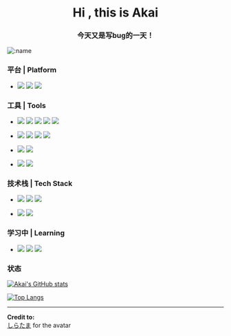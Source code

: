 <h1 align="center">Hi , this is Akai</h1>
<h3 align="center">今天又是写bug的一天！</h3>

![:name](https://count.getloli.com/get/@:akaimoe?theme=gelbooru)

<!--
<p align="left">
</p>

<h3 align="left">Languages and Tools:</h3>
<p align="left"> <a href="https://www.cprogramming.com/" target="_blank" rel="noreferrer"> <img src="https://raw.githubusercontent.com/ devicons/devicon/master/icons/c/c-original.svg" alt="c" width="40" height="40"/> </a> <a href="https://www.w3schools. com/cpp/" target="_blank" rel="noreferrer"> <img src="https://raw.githubusercontent.com/devicons/devicon/master/icons/cplusplus/cplusplus-original.svg" alt=" cplusplus" width="40" height="40"/> </a> <a href="https://git-scm.com/" target="_blank" rel="noreferrer"> <img src=" https://www.vectorlogo.zone/logos/git-scm/git-scm-icon.svg" alt="git" width="40" height="40"/> </a> <a href="https://www.w3.org/html/" target="_blank" rel="noreferrer"> <img src="https:// /raw.githubusercontent.com/devicons/devicon/master/icons/html5/html5-original-wordmark.svg" alt="html5" width="40" height="40"/> </a> <a href= "https://www.linux.org/" target="_blank" rel="noreferrer"> <img src="https://raw.githubusercontent.com/devicons/devicon/master/icons/linux/linux- original.svg" alt="linux" width="40" height="40"/> </a> <a href="https://opencv.org/" target="_blank" rel="noreferrer"> <img src="https://www.vectorlogo.zone/logos/opencv/opencv-icon.svg" alt="opencv"width="40" height="40"/> </a> <a href="https://www.photoshop.com/en" target="_blank" rel="noreferrer"> <img src="https ://raw.githubusercontent.com/devicons/devicon/master/icons/photoshop/photoshop-line.svg" alt="photoshop" width="40" height="40"/> </a> <a href= "https://www.python.org" target="_blank" rel="noreferrer"> <img src="https://raw.githubusercontent.com/devicons/devicon/master/icons/python/python-original .svg" alt="python" width="40" height="40"/> </a> <a href="https://www.tensorflow.org" target="_blank" rel="noreferrer"> <img src="https://www.vectorlogo.zone/logos/tensorflow/tensorflow-icon.svg" alt="tensorflow" width="40" height="40"/> </a> </p>
-->

### 平台 | Platform
* ![](https://img.shields.io/badge/Ubuntu-20.04-orange?logo=ubuntu&logoColor=orange)
![](https://img.shields.io/badge/Windows-10-blue?logo=Windows&logoColor=blue)
![](https://img.shields.io/badge/iOS-15.4-black?logo=ios&logoColor=black)

### 工具 | Tools

* ![](https://img.shields.io/badge/Vim-019733?logo=vim&logoColor=white)
![](https://img.shields.io/badge/Visual%20Studio%20Code-blue?logo=visualstudiocode)
![](https://img.shields.io/badge/Visual%20Studio-purple?logo=visualstudio)
![](https://img.shields.io/badge/PyCharm-green?logo=pycharm)
![](https://img.shields.io/badge/Swift%20Playgrounds-orange?logo=swift&logoColor=white)

* ![](https://img.shields.io/badge/Terminal-blue?logo=teminal&logoColor=white)
![](https://img.shields.io/badge/MobaXterm-white?logo=teminal&logoColor=white)
![](https://img.shields.io/badge/Git-orange?logo=git&logoColor=white)
![](https://img.shields.io/badge/Markdown-gray?logo=markdown)

* ![](https://img.shields.io/badge/SolidWorks-red)
![](https://img.shields.io/badge/Blender-orange?logo=blender&logoColor=white)

* ![](https://img.shields.io/badge/OllyDbg-red?logo=ollydbg&logoColor=white)
![](https://img.shields.io/badge/x64Dbg-black)

### 技术栈 | Tech Stack
* ![](https://img.shields.io/badge/C/C++-purple?logo=c&logoColor=white)
![](https://img.shields.io/badge/Python-blue?logo=python&logoColor=white)
![](https://img.shields.io/badge/HTML5-orange?logo=html5&logoColor=white)

* ![](https://img.shields.io/badge/OpenCV-black?logo=opencv&logoColor=white)
![](https://img.shields.io/badge/CMake-yellow?logo=cmake&logoColor=white)

### 学习中 | Learning
* ![](https://img.shields.io/badge/Swift-orange?logo=swift&logoColor=white)
![](https://img.shields.io/badge/ROS-22314E?logo=ros&logoColor=white)
![](https://img.shields.io/badge/Tensorflow-orange?logo=tensorflow&logoColor=white)


### 状态
[![Akai's GitHub stats](https://github-readme-stats.vercel.app/api?username=akaimoe)](https://github.com/anuraghazra/github-readme-stats)
    
[![Top Langs](https://github-readme-stats.vercel.app/api/top-langs/?username=akaimoe&layout=compact)](https://github.com/anuraghazra/github-readme-stats)



---
**Credit to:**  
[しらたま](https://www.pixiv.net/users/705370) for the avatar

